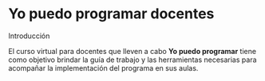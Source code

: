 # Yo puedo programar docentes
Introducción

El curso virtual para docentes que lleven a cabo **Yo puedo programar** tiene como objetivo brindar la guía de trabajo y las herramientas necesarias para acompañar la implementación del programa en sus aulas.
